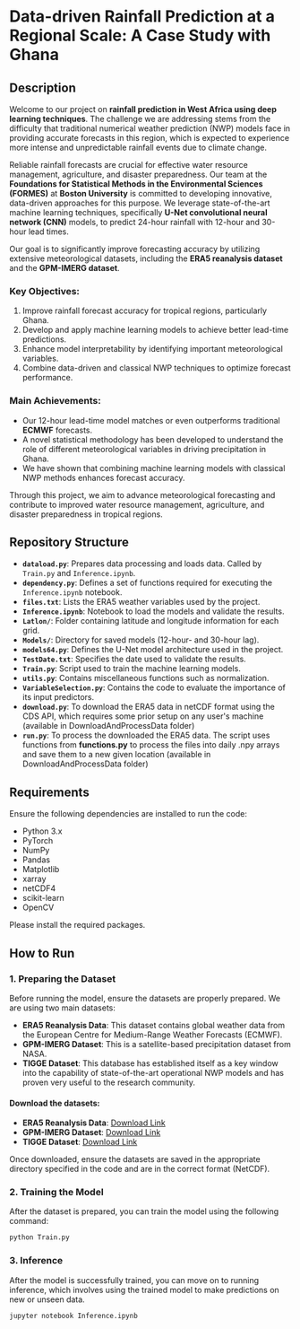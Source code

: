 # Data-driven Rainfall Prediction at a Regional Scale: A Case Study with Ghana

## Description

Welcome to our project on **rainfall prediction in West Africa using deep learning techniques**. The challenge we are addressing stems from the difficulty that traditional numerical weather prediction (NWP) models face in providing accurate forecasts in this region, which is expected to experience more intense and unpredictable rainfall events due to climate change.

Reliable rainfall forecasts are crucial for effective water resource management, agriculture, and disaster preparedness. Our team at the **Foundations for Statistical Methods in the Environmental Sciences (FORMES)** at **Boston University** is committed to developing innovative, data-driven approaches for this purpose. We leverage state-of-the-art machine learning techniques, specifically **U-Net convolutional neural network (CNN)** models, to predict 24-hour rainfall with 12-hour and 30-hour lead times.

Our goal is to significantly improve forecasting accuracy by utilizing extensive meteorological datasets, including the **ERA5 reanalysis dataset** and the **GPM-IMERG dataset**.

### Key Objectives:
1. Improve rainfall forecast accuracy for tropical regions, particularly Ghana.
2. Develop and apply machine learning models to achieve better lead-time predictions.
3. Enhance model interpretability by identifying important meteorological variables.
4. Combine data-driven and classical NWP techniques to optimize forecast performance.

### Main Achievements:
- Our 12-hour lead-time model matches or even outperforms traditional **ECMWF** forecasts.
- A novel statistical methodology has been developed to understand the role of different meteorological variables in driving precipitation in Ghana.
- We have shown that combining machine learning models with classical NWP methods enhances forecast accuracy.

Through this project, we aim to advance meteorological forecasting and contribute to improved water resource management, agriculture, and disaster preparedness in tropical regions.

## Repository Structure

- **`dataload.py`**: Prepares data processing and loads data. Called by `Train.py` and `Inference.ipynb`.
- **`dependency.py`**: Defines a set of functions required for executing the `Inference.ipynb` notebook.
- **`files.txt`**: Lists the ERA5 weather variables used by the project.
- **`Inference.ipynb`**: Notebook to load the models and validate the results.
- **`Latlon/`**: Folder containing latitude and longitude information for each grid.
- **`Models/`**: Directory for saved models (12-hour- and 30-hour lag).
- **`models64.py`**: Defines the U-Net model architecture used in the project.
- **`TestDate.txt`**: Specifies the date used to validate the results.
- **`Train.py`**: Script used to train the machine learning models.
- **`utils.py`**: Contains miscellaneous functions such as normalization.
- **`VariableSelection.py`**: Contains the code to evaluate the importance of its input predictors.
- **`download.py`**: To download the ERA5 data in netCDF format using the CDS API, which requires some prior setup on any user's machine (available in DownloadAndProcessData folder)
- **`run.py`**: To process the downloaded the ERA5 data. The script uses functions from **functions.py** to process the files into daily .npy arrays and save them to a new given location (available in DownloadAndProcessData folder)


## Requirements

Ensure the following dependencies are installed to run the code:

- Python 3.x
- PyTorch
- NumPy
- Pandas
- Matplotlib
- xarray
- netCDF4
- scikit-learn
- OpenCV

Please install the required packages.

## How to Run

### 1. Preparing the Dataset

Before running the model, ensure the datasets are properly prepared. We are using two main datasets:
- **ERA5 Reanalysis Data**: This dataset contains global weather data from the European Centre for Medium-Range Weather Forecasts (ECMWF).
- **GPM-IMERG Dataset**: This is a satellite-based precipitation dataset from NASA.
- **TIGGE Dataset**: This database has established itself as a key window into the capability of state-of-the-art operational NWP models and has proven very useful to the research community.

#### Download the datasets:
- **ERA5 Reanalysis Data**: [Download Link](https://www.ecmwf.int/en/forecasts/dataset/ecmwf-reanalysis-v5)
- **GPM-IMERG Dataset**: [Download Link](https://gpm.nasa.gov/data-access/downloads/gpm)
- **TIGGE Dataset**: [Download Link](https://apps.ecmwf.int/datasets/data/tigge/levtype=sfc/type=cf/)

Once downloaded, ensure the datasets are saved in the appropriate directory specified in the code and are in the correct format (NetCDF).

### 2. Training the Model

After the dataset is prepared, you can train the model using the following command:

```bash
python Train.py
```
### 3. Inference

After the model is successfully trained, you can move on to running inference, which involves using the trained model to make predictions on new or unseen data. 

```bash
jupyter notebook Inference.ipynb



